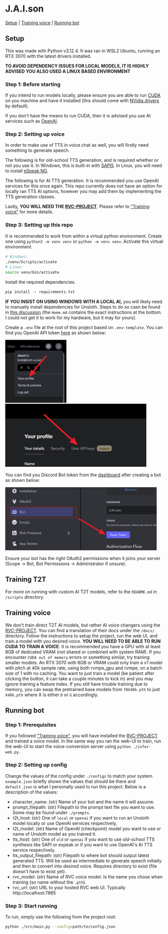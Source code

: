 # J.A.I.son
[Setup](#setup) | [Training voice](#training-voice) | [Running bot](#running-bot)

## Setup
This was made with Python v3.12.4. It was ran in WSL2 Ubuntu, running an RTX 3070 with the latest drivers installed.

**TO AVOID DEPENDENCY ISSUES FOR LOCAL MODELS, IT IS HIGHLY ADVISED YOU ALSO USED A LINUX BASED ENVIRONMENT**

### Step 1: Before starting
If you intend to run models locally, please ensure you are able to run [CUDA](https://developer.nvidia.com/cuda-toolkit) on you machine and have it installed (this should come with [NVidia drivers](https://www.nvidia.com/en-us/drivers/) by default).

If you don't have the means to run CUDA, then it is advised you use AI services such as [OpenAI](https://platform.openai.com/docs/overview).

### Step 2: Setting up voice
In order to make use of TTS in voice chat as well, you will firstly need something to generate speech.

The following is for old-school TTS generation, and is required whether or not you use it. In Windows, this is built-in with [SAPI5](https://learn.microsoft.com/en-us/previous-versions/windows/desktop/ms723627(v=vs.85)). In Linux, you will need to install [eSpeak NG](https://github.com/espeak-ng/espeak-ng/blob/master/docs/guide.md).

The following is for AI TTS generation. It is recommended you use OpenAI services for this once again. This repo currently does not have an option for locally ran TTS AI options, however you may add them by implementing the TTS generation classes.

Lastly, **YOU WILL NEED THE [RVC-PROJECT](https://github.com/limitcantcode/Retrieval-based-Voice-Conversion-WebUI)**. Please refer to ["Training voice"](#training-voice) for more details.

### Step 3: Setting up this repo
It is recommended to work from within a virtual python environment. Create one using `python3 -m venv venv` or `python -m venv venv`.
Activate this virtual environment.
```bash
# Windows:
./venv/Scripts/activate
# Linux:
source venv/bin/activate
```

Install the required dependencies.
```bash
pip install -r requirements.txt
```

**IF YOU INSIST ON USING WINDOWS WITH A LOCAL AI,** you will likely need to manually install dependencies for Unsloth. Steps to do so casn be found in [this discussion](https://github.com/unslothai/unsloth/issues/210#issuecomment-1977988036) (the `Home.md` contains the exact instructions at the bottom. I could not get it to work for my hardware, but it may for yours).

Create a `.env` file at the root of this project based on `.env-template`.
You can find you OpenAI API token [here](https://platform.openai.com/api-keys) as shown below:

<img src="./assets/openai_1.png" alt="openai api token location 1" height="200"/>
<img src="./assets/openai_2.png" alt="openai api token location 2" height="200"/>

You can find you Discord Bot token from the [dashboard](https://discord.com/developers/applications) after creating a bot as shown below:

<img src="./assets/discord_1.png" alt="discord bot token location" height="200"/>

Ensure your bot has the right OAuth2 permissions when it joins your server (Scope -> Bot, Bot Permissions -> Administrator if unsure).

## Training T2T
For more on running with custom AI T2T models, refer to the `README.md` in `/scripts` directory.

## Training voice
We don't train direct T2T AI models, but rather AI voice changers using the [RVC-PROJECT](https://github.com/limitcantcode/Retrieval-based-Voice-Conversion-WebUI). You can find a translation of their docs under the `/docs/` directory. Follow the instructions to setup the project, run the web UI, and train a model with you desired voice. **YOU WILL NEED TO BE ABLE TO RUN CUDA TO TRAIN A VOICE**. It is recommended you have a GPU with at least 8GB of dedicated VRAM (not shared or combined with system RAM). If you encounter `CUDA out of memory` errors or something similar, try training smaller models. An RTX 3070 with 8GB or VRAM could only train a v1 model with pitch at 40k sample rate, using both rvmpe_gpu and rvmpe, on a batch size of 1 with no caching. You want to just train a model (be patient after clicking the button, it can take a couple minutes to kick in) and you may ignore training a feature index. If you still have trouble training due to memory, you can swap the pretrained base models from `f0X40k.pth` to just `X40k.pth` where X is either `D` or `G` accordingly.

## Running bot
### Step 1: Prerequisites
If you followed ["Training voice"](#training-voice), you will have installed the [RVC-PROJECT](https://github.com/limitcantcode/Retrieval-based-Voice-Conversion-WebUI) and trained a voice model. In the same way you ran the web-UI to train, run the web-UI to start the voice-conversion server using `python ./infer-web.py`.

### Step 2: Setting up config
Change the values of the config under `./configs` to match your system. `example.json` briefly shows the values that should be there and `default.json` is what I personally used to run this project. Below is a description of the values:

- character_name: (str) Name of your bot and the name it will assume.
- prompt_filepath: (str) Filepath to the prompt text file you want to use. Some may be found under `./prompts`.
- t2t_host: (str) One of `local` or `openai` if you want to run an Unsloth model locally or use OpenAI services respectively.
- t2t_model: (str) Name of OpenAI (checkpoint) model you want to use or name of Unsloth model as you trained it.
- tts_host: (str) One of `old` or `openai` if you want to use old-school TTS synthesis like SAPI or espeak or if you want to use OpenAI's AI TTS service respectively.
- tts_output_filepath: (str) Filepath to where bot should output latest generated TTS. Will be used as intermediate to generate speech initially and then to convert into desired voice. Requires directory to exist (file doesn't have to exist yet).
- rvc_model: (str) Name of RVC voice model. Is the name you chose when training (so name without the `.pth`).
- rvc_url: (str) URL to your hosted RVC web UI. Typically http://localhost:7865

### Step 3: Start running

To run, simply use the following from the project root:
```bash
python ./src/main.py --config=path/to/config.json
```